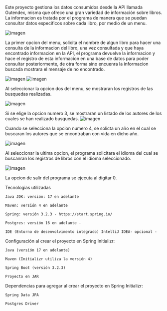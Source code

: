 Este proyecto gestiona los datos consumidos desde la API llamada Gutendex, misma que ofrece una gran variedad de información sobre libros.
La informacion es tratada por el programa de manera que se puedan consultar datos especificos sobre cada libro, por medio de un menu.

![imagen](https://github.com/user-attachments/assets/bd7057c6-ecb1-4f02-b0b7-019c967de700)

La primer opcion del menu, solicita el nombre de algun libro para hacer una consulta de la informacion del libro, una vez consultada y que haya encontrado informacion en la API, el programa devuelve la informacion y hace el registro de esta informacion en una base de datos para poder consultar posteriormente, de otra forma sino encuenra la informacion buscada mostrara el mensaje de no encontrado.

![imagen](https://github.com/user-attachments/assets/0ae26447-946b-40a2-b27d-1fc0e2ae01bb)
![imagen](https://github.com/user-attachments/assets/9084db81-1d64-40de-b6a8-1a472e534676)

Al seleccionar la opcion dos del menu, se mostraran los registros de las busquedas realizadas.

![imagen](https://github.com/user-attachments/assets/c98eb92b-b9cb-4e8b-b62f-48e941d344cb)

Si se elige la opcion numero 3, se mostraran un listado de los autores de los cuales se han realizado busquedas.
![imagen](https://github.com/user-attachments/assets/d1ba3cab-6142-4843-8874-4e76898f1ed7)

Cuando se selecciona la opcion numero 4, se solicta un año en el cual se buscaran los autores que se encontraban con vida en dicho año.

![imagen](https://github.com/user-attachments/assets/6ceef2ea-6c8d-496c-bfd5-87ac4729922d)

Al seleccionar la ultima opcion, el programa solicitara el idioma del cual se buscanran los registros de libros con el idioma seleccionado.

![imagen](https://github.com/user-attachments/assets/85aa652f-3b13-476d-b382-0ad87e2ec9c6)

La opcion de salir del programa se ejecuta al digitar 0.

Tecnologias utilizadas

    Java JDK: versión: 17 en adelante

    Maven: versión 4 en adelante

    Spring: versión 3.2.3 - https://start.spring.io/

    Postgres: versión 16 en adelante -

    IDE (Entorno de desenvolvimento integrado) IntelliJ IDEA- opcional -

Configuración al crear el proyecto en Spring Initializr:

    Java (versión 17 en adelante)

    Maven (Initializr utiliza la versión 4)

    Spring Boot (versión 3.2.3)

    Proyecto en JAR

Dependencias para agregar al crear el proyecto en Spring Initializr:

    Spring Data JPA

    Postgres Driver








